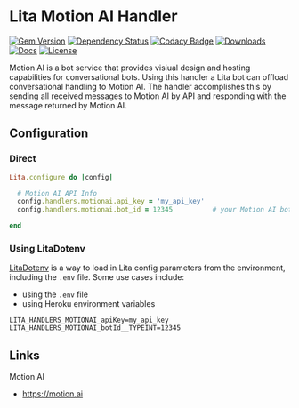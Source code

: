 # Lita Motion AI Handler

[![Gem Version][gem-version-svg]][gem-version-link]
[![Dependency Status][dependency-status-svg]][dependency-status-link]
[![Codacy Badge][codacy-svg]][codacy-link]
[![Downloads][downloads-svg]][downloads-link]
[![Docs][docs-rubydoc-svg]][docs-rubydoc-link]
[![License][license-svg]][license-link]

Motion AI is a bot service that provides visiual design and hosting capabilities for conversational bots. Using this handler a Lita bot can offload conversational handling to Motion AI. The handler accomplishes this by sending all received messages to Motion AI by API and responding with the message returned by Motion AI.

## Configuration

### Direct

```ruby
Lita.configure do |config|

  # Motion AI API Info
  config.handlers.motionai.api_key = 'my_api_key'
  config.handlers.motionai.bot_id = 12345          # your Motion AI bot id

end
```

### Using LitaDotenv

[LitaDotenv](https://github.com/grokify/lita_dotenv) is a way to load in Lita config parameters from the environment, including the `.env` file. Some use cases include:

* using the `.env` file
* using Heroku environment variables

```
LITA_HANDLERS_MOTIONAI_apiKey=my_api_key
LITA_HANDLERS_MOTIONAI_botId__TYPEINT=12345
```

## Links

Motion AI

* https://motion.ai

 [gem-version-svg]: https://badge.fury.io/rb/lita-motionai.svg
 [gem-version-link]: http://badge.fury.io/rb/lita-motionai
 [downloads-svg]: http://ruby-gem-downloads-badge.herokuapp.com/lita-motionai
 [downloads-link]: https://rubygems.org/gems/lita-motionai
 [dependency-status-svg]: https://gemnasium.com/grokify/lita-motionai.svg
 [dependency-status-link]: https://gemnasium.com/grokify/lita-motionai
 [codacy-svg]: https://api.codacy.com/project/badge/Grade/08a78318461441abaca6930dd35cd17f
 [codacy-link]: https://www.codacy.com/app/grokify/lita-motionai
 [docs-rubydoc-svg]: https://img.shields.io/badge/docs-rubydoc-blue.svg
 [docs-rubydoc-link]: http://www.rubydoc.info/gems/lita-motionai/
 [license-svg]: https://img.shields.io/badge/license-MIT-blue.svg
 [license-link]: https://github.com/grokify/motion-ai-ruby/blob/master/LICENSE.md
